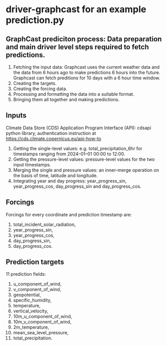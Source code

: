 # driver-graphcast for an example prediction.py
## GraphCast prediciton process: Data preparation and main driver level steps required to fetch predictions.
1. Fetching the input data: Graphcast uses the current weather data and the data from 6 hours ago to make predictions 6 hours into the future. Graphcast can fetch preditions for 10 days with a 6 hour time window.
2. Creating the targets.
3. Creating the forcing data.
4. Processing and formatting the data into a suitable format.
5. Bringing them all together and making predictions.
## Inputs
Climate Data Store (CDS) Application Program Interface (API): cdsapi python library, authentication instruction at https://cds.climate.copernicus.eu/api-how-to
1. Getting the single-level values: e.g. total_precipitation_6hr for timestamps ranging from 2024–01–01 00:00 to 12:00.
2. Getting the pressure-level values: pressure-level values for the two input timestamps.
3. Merging the single and pressure values: an inner-merge operation on the basis of time, latitude and longitude.
4. Integrating year and day progress: year_progress_sin, year_progress_cos, day_progress_sin and day_progress_cos.
## Forcings
Forcings for every coordinate and prediction timestamp are:
1. total_incident_solar_radiation,
2. year_progress_sin,
3. year_progress_cos,
4. day_progress_sin,
4. day_progress_cos.
## Prediction targets
11 prediction fields:
1. u_component_of_wind,
2. v_component_of_wind,
3. geopotential,
4. specific_humidity,
5. temperature,
6. vertical_velocity,
7. 10m_u_component_of_wind,
8. 10m_v_component_of_wind,
9. 2m_temperature,
10. mean_sea_level_pressure,
11. total_precipitation.



